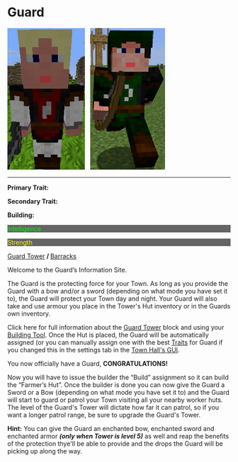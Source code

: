 # Guard

<div class="infobox box text-center">
<img src="../../assets/images/workers/guard_knight.png" alt="Guard Knight" />&nbsp;&nbsp;&nbsp;<img src="../../assets/images/workers/Guard_Ranger.png" alt="Guard Ranger" />
<hr />
  <div class="row section-text text-left">
    <div class="col">
      <p><strong>Primary Trait:</strong></p>
      <p><strong>Secondary Trait:</strong></p>
      <p><strong>Building:</strong></p>
    </div>
    <div class="col">
      <p style="background-color:rgb(100, 100, 100); color:rgb(0, 255, 0);">Intelligence</p>
      <p style="background-color:rgb(100, 100, 100); color:rgb(255, 255, 0);">Strength</p>
      <p><a href="../buildings/guardtower">Guard Tower</a><b> / </b><a href="../buildings/barracks">Barracks</a></p>
    </div>
  </div>
</div>

Welcome to the Guard’s Information Site.

The Guard is the protecting force for your Town. As long as you provide the Guard with a bow and/or a sword (depending on what mode you have set it to), the Guard will protect your Town day and night. Your Guard will also take and use armour you place in the Tower's Hut inventory or in the Guards own inventory.

Click here for full information about the [Guard Tower](../buildings/guardtower) block and using your [Building Tool](../../source/tutorials/building_tool). Once the Hut is placed, the Guard will be automatically assigned (or you can manually assign one with the best [Traits](../../source/tutorials/worker_info) for Guard if you changed this in the settings tab in the [Town Hall's GUI](../../source/buildings/townhall).

You now officially have a Guard, **CONGRATULATIONS!**

Now you will have to issue the builder the “Build” assignment so it can build the “Farmer’s Hut”. Once the builder is done you can now give the Guard a Sword or a Bow (depending on what mode you have set it to) and the Guard will start to guard or patrol your Town visiting all your nearby worker huts. The level of the Guard's Tower will dictate how far it can patrol, so if you want a longer patrol range, be sure to upgrade the Guard's Tower.

**Hint:** You can give the Guard an enchanted bow, enchanted sword and enchanted armor **_(only when Tower is level 5)_** as well and reap the benefits of the protection thye'll be able to provide and the drops the Guard will be picking up along the way.
